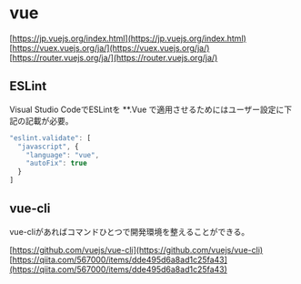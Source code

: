 # vue

[https://jp.vuejs.org/index.html](https://jp.vuejs.org/index.html) [https://vuex.vuejs.org/ja/](https://vuex.vuejs.org/ja/) [https://router.vuejs.org/ja/](https://router.vuejs.org/ja/)

## ESLint

Visual Studio CodeでESLintを \*\*.Vue で適用させるためにはユーザー設定に下記の記載が必要。

```javascript
"eslint.validate": [
  "javascript", {
    "language": "vue",
    "autoFix": true
  }
]
```

## vue-cli

vue-cliがあればコマンドひとつで開発環境を整えることができる。

[https://github.com/vuejs/vue-cli](https://github.com/vuejs/vue-cli) [https://qiita.com/567000/items/dde495d6a8ad1c25fa43](https://qiita.com/567000/items/dde495d6a8ad1c25fa43)

